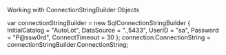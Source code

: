 Working with ConnectionStringBuilder Objects

var connectionStringBuilder = new SqlConnectionStringBuilder
{
InitialCatalog = "AutoLot",
DataSource = ".,5433",
UserID = "sa",
Password = "P@ssw0rd",
ConnectTimeout = 30
};
connection.ConnectionString =
connectionStringBuilder.ConnectionString;


